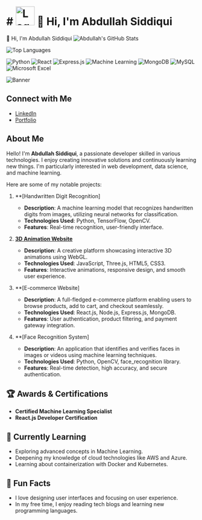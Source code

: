 # # <img src="https://encrypted-tbn0.gstatic.com/images?q=tbn:ANd9GcQL49hcZhcrLw6koYK2ktv8t7f_OS7a9dtyng&s" alt="Logo" width="50" height="50" /> 👋 Hi, I'm Abdullah Siddiqui
 👋 Hi, I'm Abdullah Siddiqui
![Abdullah's GitHub Stats](https://github-readme-stats.vercel.app/api?username=Abdullah321222&show_icons=true&hide_title=true&count_private=true&theme=radical)

![Top Languages](https://github-readme-stats.vercel.app/api/top-langs/?username=Abdullah321222&layout=compact&theme=radical)


![Python](https://img.shields.io/badge/Python-Intermediate-blue)
![React](https://img.shields.io/badge/React-Intermediate-lightblue)
![Express.js](https://img.shields.io/badge/Express.js-Intermediate-brightgreen)
![Machine Learning](https://img.shields.io/badge/Machine%20Learning-Intermediate-yellowgreen)
![MongoDB](https://img.shields.io/badge/MongoDB-Intermediate-orange)
![MySQL](https://img.shields.io/badge/MySQL-Intermediate-lightgrey)
![Microsoft Excel](https://img.shields.io/badge/Microsoft%20Excel-Intermediate-blueviolet)


![Banner](https://www.prostackacademy.com/static/media/pythonfullstack.9a21d53e.jpg)

## Connect with Me

- [LinkedIn](https://www.linkedin.com/in/abdullah-shamshuddin-siddiqui-4469701b4)
- [Portfolio](https://main--abdullahport5636.netlify.app/)


## About Me

Hello! I'm **Abdullah Siddiqui**, a passionate developer skilled in various technologies. I enjoy creating innovative solutions and continuously learning new things. I'm particularly interested in web development, data science, and machine learning.

Here are some of my notable projects:

1. **[Handwritten Digit Recognition]
   - **Description**: A machine learning model that recognizes handwritten digits from images, utilizing neural networks for classification.
   - **Technologies Used**: Python, TensorFlow, OpenCV.
   - **Features**: Real-time recognition, user-friendly interface.

2. **[3D Animation Website](https://3dmainabdullahsite.netlify.app/)**
   - **Description**: A creative platform showcasing interactive 3D animations using WebGL.
   - **Technologies Used**: JavaScript, Three.js, HTML5, CSS3.
   - **Features**: Interactive animations, responsive design, and smooth user experience.

3. **[E-commerce Website]
   - **Description**: A full-fledged e-commerce platform enabling users to browse products, add to cart, and checkout seamlessly.
   - **Technologies Used**: React.js, Node.js, Express.js, MongoDB.
   - **Features**: User authentication, product filtering, and payment gateway integration.

4. **[Face Recognition System]
   - **Description**: An application that identifies and verifies faces in images or videos using machine learning techniques.
   - **Technologies Used**: Python, OpenCV, face_recognition library.
   - **Features**: Real-time detection, high accuracy, and secure authentication.

## 🏆 Awards & Certifications
- **Certified Machine Learning Specialist** 
- **React.js Developer Certification** 

## 🌱 Currently Learning
- Exploring advanced concepts in Machine Learning.
- Deepening my knowledge of cloud technologies like AWS and Azure.
- Learning about containerization with Docker and Kubernetes.
## 🎨 Fun Facts
- I love designing user interfaces and focusing on user experience.
- In my free time, I enjoy reading tech blogs and learning new programming languages.
